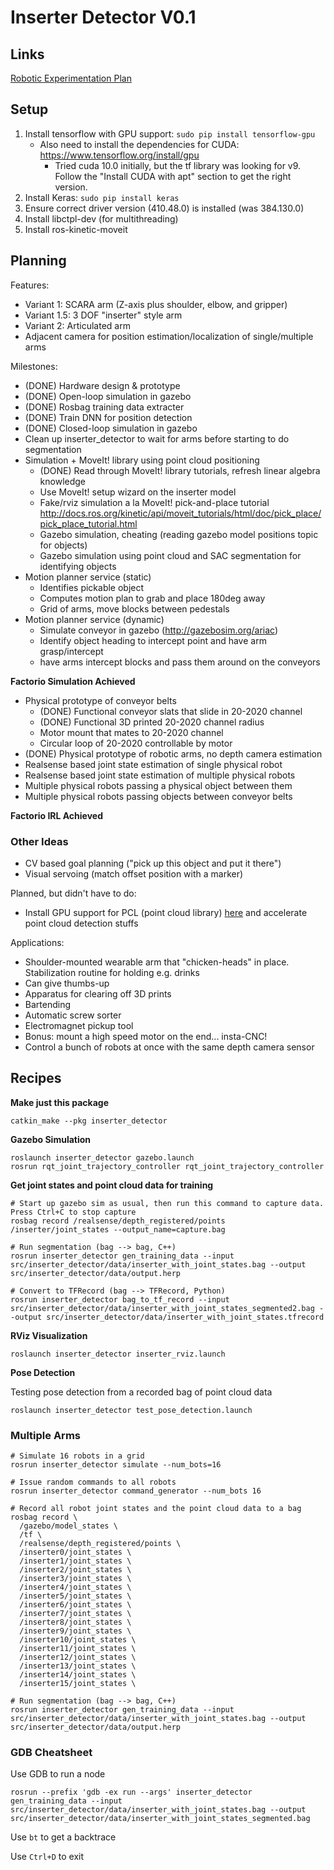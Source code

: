 # Inserter Detector V0.1

## Links

[Robotic Experimentation Plan](https://docs.google.com/document/d/1niBJiZnuH0YFM3ddemYr-tcxUteNDeFz48HjCRtlQMY/view)

## Setup

1. Install tensorflow with GPU support: `sudo pip install tensorflow-gpu`
   *  Also need to install the dependencies for CUDA: https://www.tensorflow.org/install/gpu
      *  Tried cuda 10.0 initially, but the tf library was looking for v9. Follow the "Install CUDA with apt" section to get the right version.
2. Install Keras: `sudo pip install keras`
3. Ensure correct driver version (410.48.0) is installed (was 384.130.0)
4. Install libctpl-dev (for multithreading)
5. Install ros-kinetic-moveit

## Planning

Features:

- Variant 1: SCARA arm (Z-axis plus shoulder, elbow, and gripper)
- Variant 1.5: 3 DOF "inserter" style arm
- Variant 2: Articulated arm
- Adjacent camera for position estimation/localization of single/multiple arms

Milestones:

- (DONE) Hardware design & prototype
- (DONE) Open-loop simulation in gazebo
- (DONE) Rosbag training data extracter
- (DONE) Train DNN for position detection
- (DONE) Closed-loop simulation in gazebo
- Clean up inserter_detector to wait for arms before starting to do segmentation
- Simulation + MoveIt! library using point cloud positioning
  - (DONE) Read through MoveIt! library tutorials, refresh linear algebra knowledge
  - Use MoveIt! setup wizard on the inserter model
  - Fake/rviz simulation a la MoveIt! pick-and-place tutorial
    http://docs.ros.org/kinetic/api/moveit_tutorials/html/doc/pick_place/pick_place_tutorial.html
  - Gazebo simulation, cheating (reading gazebo model positions topic for objects)
  - Gazebo simulation using point cloud and SAC segmentation for identifying objects
- Motion planner service (static)
  - Identifies pickable object
  - Computes motion plan to grab and place 180deg away
  - Grid of arms, move blocks between pedestals
- Motion planner service (dynamic)
  - Simulate conveyor in gazebo (http://gazebosim.org/ariac)
  - Identify object heading to intercept point and have arm grasp/intercept
  - have arms intercept blocks and pass them around on the conveyors

**Factorio Simulation Achieved**

- Physical prototype of conveyor belts
  - (DONE) Functional conveyor slats that slide in 20-2020 channel
  - (DONE) Functional 3D printed 20-2020 channel radius
  - Motor mount that mates to 20-2020 channel
  - Circular loop of 20-2020 controllable by motor
- (DONE) Physical prototype of robotic arms, no depth camera estimation
- Realsense based joint state estimation of single physical robot
- Realsense based joint state estimation of multiple physical robots
- Multiple physical robots passing a physical object between them
- Multiple physical robots passing objects between conveyor belts

**Factorio IRL Achieved**


### Other Ideas

- CV based goal planning ("pick up this object and put it there")
- Visual servoing (match offset position with a marker)

Planned, but didn't have to do:

- Install GPU support for PCL (point cloud library) [here](http://pointclouds.org/documentation/tutorials/gpu_install.php) and accelerate point cloud detection stuffs

Applications:

- Shoulder-mounted wearable arm that "chicken-heads" in place. Stabilization routine for holding e.g. drinks
- Can give thumbs-up
- Apparatus for clearing off 3D prints
- Bartending
- Automatic screw sorter
- Electromagnet pickup tool
- Bonus: mount a high speed motor on the end... insta-CNC!
- Control a bunch of robots at once with the same depth camera sensor

## Recipes

**Make just this package**

```
catkin_make --pkg inserter_detector
```

**Gazebo Simulation**

```
roslaunch inserter_detector gazebo.launch
rosrun rqt_joint_trajectory_controller rqt_joint_trajectory_controller
```

**Get joint states and point cloud data for training**

```
# Start up gazebo sim as usual, then run this command to capture data. Press Ctrl+C to stop capture
rosbag record /realsense/depth_registered/points /inserter/joint_states --output_name=capture.bag

# Run segmentation (bag --> bag, C++)
rosrun inserter_detector gen_training_data --input src/inserter_detector/data/inserter_with_joint_states.bag --output src/inserter_detector/data/output.herp

# Convert to TFRecord (bag --> TFRecord, Python)
rosrun inserter_detector bag_to_tf_record --input src/inserter_detector/data/inserter_with_joint_states_segmented2.bag --output src/inserter_detector/data/inserter_with_joint_states.tfrecord
```

**RViz Visualization**

```
roslaunch inserter_detector inserter_rviz.launch
```

**Pose Detection**

Testing pose detection from a recorded bag of point cloud data

```
roslaunch inserter_detector test_pose_detection.launch
```

### Multiple Arms

```
# Simulate 16 robots in a grid
rosrun inserter_detector simulate --num_bots=16

# Issue random commands to all robots
rosrun inserter_detector command_generator --num_bots 16

# Record all robot joint states and the point cloud data to a bag
rosbag record \
  /gazebo/model_states \
  /tf \
  /realsense/depth_registered/points \
  /inserter0/joint_states \
  /inserter1/joint_states \
  /inserter2/joint_states \
  /inserter3/joint_states \
  /inserter4/joint_states \
  /inserter5/joint_states \
  /inserter6/joint_states \
  /inserter7/joint_states \
  /inserter8/joint_states \
  /inserter9/joint_states \
  /inserter10/joint_states \
  /inserter11/joint_states \
  /inserter12/joint_states \
  /inserter13/joint_states \
  /inserter14/joint_states \
  /inserter15/joint_states \

# Run segmentation (bag --> bag, C++)
rosrun inserter_detector gen_training_data --input src/inserter_detector/data/inserter_with_joint_states.bag --output src/inserter_detector/data/output.herp
```

### GDB Cheatsheet

Use GDB to run a node

```
rosrun --prefix 'gdb -ex run --args' inserter_detector gen_training_data --input src/inserter_detector/data/inserter_with_joint_states.bag --output src/inserter_detector/data/inserter_with_joint_states_segmented.bag
```

Use `bt` to get a backtrace

Use `Ctrl+D` to exit
